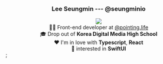 <div align="center" style="text-align:center">
  <h3>Lee Seungmin --- @seungminio</h3>
  <img src="https://github-readme-stats.vercel.app/api?username=seungminio&count_private=true&theme=algolia" />
  <br />
  🧑‍💻 Front-end developer at
  <a href="https://pointing.life" target="_blank">
     @pointing.life
  </a>
  <br />
  🎓 Drop out of <strong>Korea Digital Media High School</strong> <br />
  ❤️ I'm in love with <strong>Typescript</strong>, <strong>React</strong> <br />
  👀 interested in <strong>SwiftUI</strong>
</div>;
